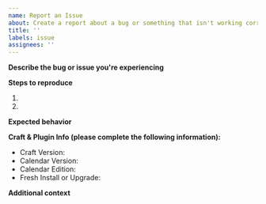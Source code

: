 ```yaml
---
name: Report an Issue
about: Create a report about a bug or something that isn't working correctly in Calendar.
title: ''
labels: issue
assignees: ''
---
```


**Describe the bug or issue you're experiencing**

**Steps to reproduce**

1.
2.

**Expected behavior**

**Craft & Plugin Info (please complete the following information):**

- Craft Version:
- Calendar Version:
- Calendar Edition:
- Fresh Install or Upgrade:

**Additional context**
